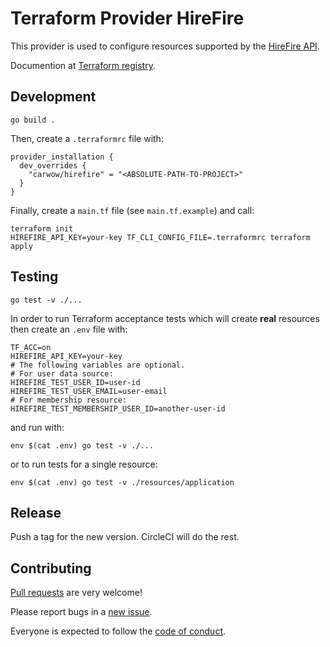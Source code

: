 # Terraform Provider HireFire

This provider is used to configure resources supported by the [HireFire API].

Documention at [Terraform registry].

[HireFire API]: https://docs.hirefire.io/
[Terraform registry]: https://registry.terraform.io/providers/carwow/hirefire/latest/docs


Development
---

    go build .

Then, create a `.terraformrc` file with:

    provider_installation {
      dev_overrides {
        "carwow/hirefire" = "<ABSOLUTE-PATH-TO-PROJECT>"
      }
    }

Finally, create a `main.tf` file (see `main.tf.example`) and call:

    terraform init
    HIREFIRE_API_KEY=your-key TF_CLI_CONFIG_FILE=.terraformrc terraform apply

Testing
---

    go test -v ./...

In order to run Terraform acceptance tests which will create **real** resources
then create an `.env` file with:

    TF_ACC=on
    HIREFIRE_API_KEY=your-key
    # The following variables are optional.
    # For user data source:
    HIREFIRE_TEST_USER_ID=user-id
    HIREFIRE_TEST_USER_EMAIL=user-email
    # For membership resource:
    HIREFIRE_TEST_MEMBERSHIP_USER_ID=another-user-id

and run with:

    env $(cat .env) go test -v ./...

or to run tests for a single resource:

    env $(cat .env) go test -v ./resources/application


Release
---

Push a tag for the new version. CircleCI will do the rest.

[docs/index.md]: https://github.com/carwow/terraform-provider-hirefire/blob/main/docs/index.md


Contributing
---

[Pull requests] are very welcome!

Please report bugs in a [new issue].

Everyone is expected to follow the [code of conduct].

[Pull requests]: https://github.com/carwow/terraform-provider-hirefire/pulls
[new issue]: https://github.com/carwow/terraform-provider-hirefire/issues/new
[code of conduct]: https://github.com/carwow/terraform-provider-hirefire/tree/main/CODE_OF_CONDUCT.md
